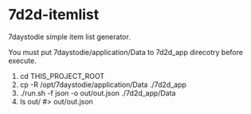 7d2d-itemlist
=============

7daystodie simple item list generator.


You must put 7daystodie/application/Data to 7d2d_app direcotry before execute.

1. cd THIS_PROJECT_ROOT
2. cp -R /opt/7daystodie/application/Data ./7d2d_app
3. ./run.sh -f json -o out/out.json ./7d2d_app/Data
4. ls out/  #> out/out.json
